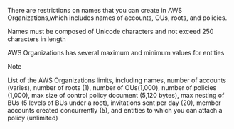 There are restrictions on names that you can create in AWS Organizations,which includes names of accounts, OUs, roots, and policies.

Names must be composed of Unicode characters and not exceed 250 characters in length

AWS Organizations has several maximum and minimum values for entities

> [!NOTE]
> List of the AWS Organizations limits, including names, number of accounts (varies), number of roots (1), number of OUs(1,000), number of policies (1,000), max size of control policy document (5,120 bytes), max nesting of BUs (5 levels of BUs under a root), invitations sent per day (20), member accounts created concurrently (5), and entities to which you can attach a policy (unlimited)

